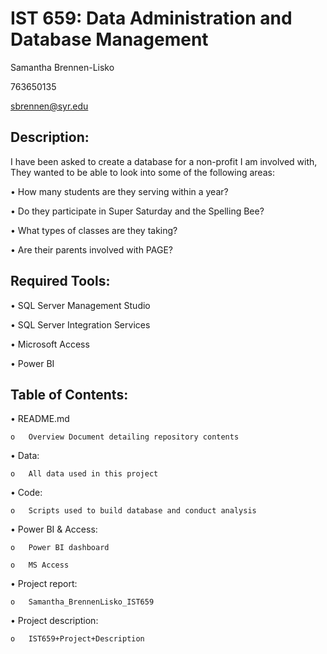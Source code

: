 # IST 659: Data Administration and Database Management

Samantha Brennen-Lisko

763650135

sbrennen@syr.edu

## Description:
I have been asked to create a database for a non-profit I am involved with, They wanted to be able to look into some of the following areas:
 
  •	  How many students are they serving within a year?
  
  •	  Do they participate in Super Saturday and the Spelling Bee?
  
  •	  What types of classes are they taking?
  
  •	  Are their parents involved with PAGE?


## Required Tools:

  •	SQL Server Management Studio

  •	SQL Server Integration Services

  •	Microsoft Access  

  •	Power BI

## Table of Contents:

  •	README.md

    o	Overview Document detailing repository contents

  •	Data:

    o	All data used in this project

  •	Code:

    o	Scripts used to build database and conduct analysis

  •	Power BI & Access:

    o	Power BI dashboard

    o	MS Access 

  •	Project report:

    o	Samantha_BrennenLisko_IST659

  •	Project description:

    o	IST659+Project+Description
